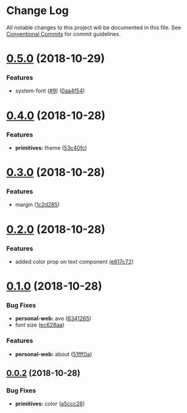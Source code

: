# Change Log

All notable changes to this project will be documented in this file.
See [Conventional Commits](https://conventionalcommits.org) for commit guidelines.

<a name="0.5.0"></a>
# [0.5.0](https://github.com/christoferolaison/christoferolaison/compare/personal-web@0.4.0...personal-web@0.5.0) (2018-10-29)


### Features

* system-font ([#9](https://github.com/christoferolaison/christoferolaison/issues/9)) ([0aa4f54](https://github.com/christoferolaison/christoferolaison/commit/0aa4f54))





<a name="0.4.0"></a>
# [0.4.0](https://github.com/christoferolaison/christoferolaison/compare/personal-web@0.3.0...personal-web@0.4.0) (2018-10-28)


### Features

* **primitives:** theme ([53c40fc](https://github.com/christoferolaison/christoferolaison/commit/53c40fc))





<a name="0.3.0"></a>
# [0.3.0](https://github.com/christoferolaison/christoferolaison/compare/personal-web@0.2.0...personal-web@0.3.0) (2018-10-28)


### Features

* margin ([1c2d285](https://github.com/christoferolaison/christoferolaison/commit/1c2d285))





<a name="0.2.0"></a>
# [0.2.0](https://github.com/christoferolaison/christoferolaison/compare/personal-web@0.1.0...personal-web@0.2.0) (2018-10-28)


### Features

* added color prop on text component ([e617c72](https://github.com/christoferolaison/christoferolaison/commit/e617c72))





<a name="0.1.0"></a>
# [0.1.0](https://github.com/christoferolaison/christoferolaison/compare/personal-web@0.0.2...personal-web@0.1.0) (2018-10-28)


### Bug Fixes

* **personal-web:** avo ([6341265](https://github.com/christoferolaison/christoferolaison/commit/6341265))
* font size ([ec628aa](https://github.com/christoferolaison/christoferolaison/commit/ec628aa))


### Features

* **personal-web:** about ([51fff0a](https://github.com/christoferolaison/christoferolaison/commit/51fff0a))





<a name="0.0.2"></a>
## [0.0.2](https://github.com/christoferolaison/christoferolaison/compare/personal-web@0.0.2-"next-71c921".0...personal-web@0.0.2) (2018-10-28)


### Bug Fixes

* **primitives:** color ([a5ccc28](https://github.com/christoferolaison/christoferolaison/commit/a5ccc28))
